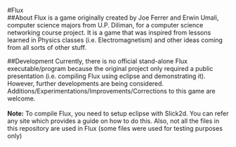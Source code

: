 #Flux 
<br/>
##About
Flux is a game originally created by Joe Ferrer and Erwin Umali, computer science majors from U.P. Diliman, for a computer science networking course project. It is a game that was inspired from lessons learned in Physics classes (i.e. Electromagnetism) and other ideas coming from all sorts of other stuff.

##Development
Currently, there is no official stand-alone Flux executable/program because the original project only required a public presentation (i.e. compiling Flux using eclipse and demonstrating it). However, further developments are being considered. Additions/Experimentations/Improvements/Corrections to this game are welcome.
<br/>
<br/>
**Note:** To compile Flux, you need to setup eclipse with Slick2d. You can refer any site which provides a guide on how to do this. Also, not all the files in this repository are used in Flux (some files were used for testing purposes only)
